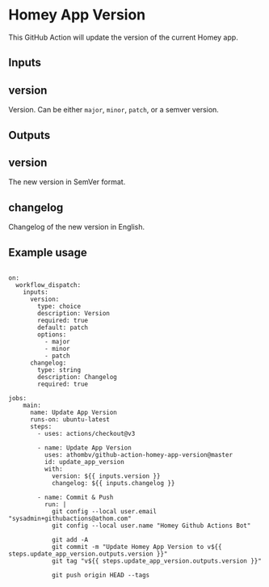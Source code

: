 # Homey App Version

This GitHub Action will update the version of the current Homey app.

## Inputs

## version

Version. Can be either `major`, `minor`, `patch`, or a semver version.

## Outputs

## version

The new version in SemVer format.

## changelog

Changelog of the new version in English.

## Example usage

```name: Update Homey App Version

on:
  workflow_dispatch:
    inputs:
      version:
        type: choice
        description: Version
        required: true
        default: patch
        options:
          - major
          - minor
          - patch
      changelog:
        type: string
        description: Changelog
        required: true

jobs:  
    main:
      name: Update App Version
      runs-on: ubuntu-latest
      steps:
        - uses: actions/checkout@v3
        
        - name: Update App Version
          uses: athombv/github-action-homey-app-version@master
          id: update_app_version
          with:
            version: ${{ inputs.version }}
            changelog: ${{ inputs.changelog }}

        - name: Commit & Push
          run: |
            git config --local user.email "sysadmin+githubactions@athom.com"
            git config --local user.name "Homey Github Actions Bot"

            git add -A
            git commit -m "Update Homey App Version to v${{ steps.update_app_version.outputs.version }}"
            git tag "v${{ steps.update_app_version.outputs.version }}"

            git push origin HEAD --tags
```